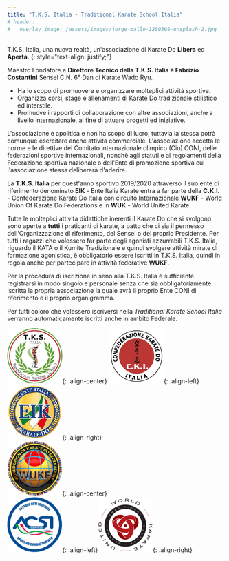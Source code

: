 ```yaml
---
title: "T.K.S. Italia - Traditional Karate School Italia"
# header:
#   overlay_image: /assets/images/jorge-mallo-1260398-unsplash-2.jpg
---
```


<!-- ![under-construction](/assets/images/under-construction.jpeg){: .full} -->

T.K.S. Italia, una nuova realtà, un'associazione di Karate Do **Libera** ed **Aperta**.
{: style="text-align: justify;"}
<!-- {: style="text-align: center;"} -->

<!-- Fondata nell'anno 2018 dal Presidente e Direttore Tecnico il Maestro Costantini Fabrizio il vicepredidente Dott. Tirone Pietro e la Dirigente Sig.ra Veglianti Elisa.
Ha la sede legale nella Regione Lazio a Valmontone, città metropolitana di Roma Capitale. -->

Maestro Fondatore e **Direttore Tecnico della T.K.S. Italia è Fabrizio Costantini** Sensei C.N. 6° Dan di Karate Wado Ryu.

* Ha lo scopo di promuovere e organizzare molteplici attività sportive.
* Organizza corsi, stage e allenamenti di Karate Do tradizionale stilistico ed interstile.
* Promuove i rapporti di collaborazione con altre associazioni, anche a livello internazionale, al fine di attuare progetti ed iniziative.

L'associazione è apolitica e non ha scopo di lucro, tuttavia la stessa potrà comunque esercitare anche attività commerciale.
L'associazione accetta le norme e le direttive del Comitato internazionale olimpico (Cio) CONI, delle federazioni sportive internazionali, nonchè agli statuti e ai regolamenti della Federazione sportiva nazionale o dell'Ente di promozione sportiva cui l'associazione stessa delibererà d'aderire.

La **T.K.S. Italia** per quest'anno sportivo 2019/2020 attraverso il suo ente di riferimento denominato **EIK** - Ente Italia Karate entra a far parte della **C.K.I.** - Confederazione Karate Do Italia con circuito Internazionale **WUKF** - World Union Of Karate Do Federations e in **WUK** - World United Karate.

Tutte le molteplici attività didattiche inerenti il Karate Do che si svolgono sono aperte a **tutti** i praticanti di karate, a patto che ci sia il permesso dell'Organizzazione di riferimento, del Sensei o del proprio Presidente.
Per tutti i ragazzi che volessero far parte degli agonisti azzurrabili T.K.S. Italia, riguardo il KATA o il Kumite Tradizionale e quindi svolgere attività mirate di formazione agonistica, è obbligatorio essere iscritti in T.K.S. Italia, quindi in regola anche per partecipare in attività federative **WUKF**.

Per la procedura di iscrizione in seno alla T.K.S. Italia è sufficiente registrarsi in modo singolo e personale senza che sia obbligatoriamente iscritta la propria associazione la quale avrà il proprio Ente CONI di riferimento e il proprio organigramma.

Per tutti coloro che volessero iscriversi nella *Traditional Karate School Italia* verranno automaticamente iscritti anche in ambito Federale.

![logoTKS](/assets/images/logo-tksitalia-128.png){: .align-center}
![logoCKI](/assets/images/logo-cki-128.png){: .align-left}![logoEIK](/assets/images/logo-eik-128.png){: .align-right}
<br/>
![logoACSI](/assets/images/logo-wukf.png){: .align-center}
<br/>
![logoWUKF](/assets/images/logo-acsi.png){: .align-left}![logoWKU](/assets/images/logo-wku.png){: .align-right}
